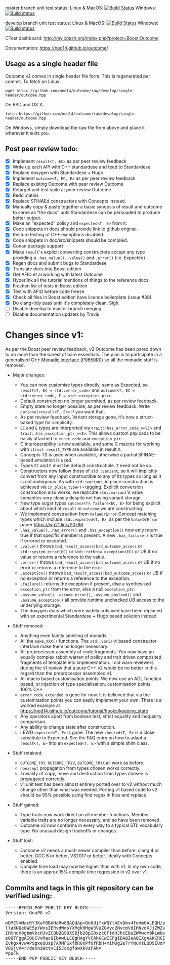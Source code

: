 master branch unit test status: Linux & MacOS: [![Build Status](https://travis-ci.org/ned14/outcome.svg?branch=master)](https://travis-ci.org/ned14/outcome) Windows: [![Build status](https://ci.appveyor.com/api/projects/status/q8s29koot2v3nity/branch/master?svg=true)](https://ci.appveyor.com/project/ned14/outcome/branch/master)

develop branch unit test status: Linux & MacOS: [![Build Status](https://travis-ci.org/ned14/outcome.svg?branch=develop)](https://travis-ci.org/ned14/outcome) Windows: [![Build status](https://ci.appveyor.com/api/projects/status/q8s29koot2v3nity/branch/develop?svg=true)](https://ci.appveyor.com/project/ned14/outcome/branch/develop)

CTest dashboard: http://my.cdash.org/index.php?project=Boost.Outcome

Documentation: https://ned14.github.io/outcome/

## Usage as a single header file

Outcome v2 comes in single header file form. This is regenerated per commit. To fetch
on Linux:

```
wget https://github.com/ned14/outcome/raw/develop/single-header/outcome.hpp
```

On BSD and OS X:

```
fetch https://github.com/ned14/outcome/raw/develop/single-header/outcome.hpp
```

On Windows, simply download the raw file from above and place it wherever it suits you.

## Post peer review todo:

 - [x] Implement `result<T, EC>` as per peer review feedback
 - [x] Write up each API with C++ standardese and feed to Standardese
 - [x] Replace doxygen with Standardese + Hugo
 - [x] Implement `outcome<T, EC, E>` as per peer review feedback
 - [x] Replace existing Outcome with peer review Outcome
 - [x] Retarget unit test suite at peer review Outcome
 - [x] Redo .natvis
 - [x] Replace SFINAEd constructors with Concepts instead.
 - [x] Manually copy & paste together a basic synopsis of result and outcome
 to serve as "the docs" until Standardese can be persuaded to produce better
 output.
 - [x] Make an "expected" policy and `expected<T, E>` from it.
 - [x] Code snippets in docs should provide link to github original.
 - [x] Restore testing of C++ exceptions disabled.
 - [x] Code snippets in doc/src/snippets should be compiled.
 - [x] Conan package support
 - [x] Make `result`'s explicit converting constructors accept any type providing a
 `.has_value()`, `.value()` and `.error()` (i.e. Expected)
 - [x] Regen docs and submit bugs to Standardese
 - [x] Translate docs into Boost edition
 - [x] Get AFIO et al working with latest Outcome
 - [x] Hyperlink all the tutorial mentions of things to the reference docs.
 - [x] Freshen list of tests in Boost edition
 - [x] Test with AFIO before code freeze
 - [x] Check all files in Boost edition have licence boilerplate (issue #38)
 - [x] Do clang-tidy pass until it's completely clean. Sigh.
 - [ ] Disable develop to master branch merging
 - [ ] Disable documentation updates by Travis

# Changes since v1:

As per the Boost peer review feedback, v2 Outcome has been pared down to
no more than the barest of bare essentials. The plan is to participate
in a generalised [C++ Monadic interface (P0650R0)](http://www.open-std.org/jtc1/sc22/wg21/docs/papers/2017/p0650r0.pdf)
so all the monadic stuff is removed.

- Major changes:
   - You can now customise types directly, same as Expected, so `result<T, EC =
   std::error_code>` and `outcome<T, EC = std::error_code, E =
   std::exception_ptr>`.
   - Default construction no longer permitted, as per review feedback.
   - Empty state no longer possible, as per review feedback. Write
   `optional<result<T, E>>` if you want that.
   - As per review feedback, Variant storage gone, it's now a struct-based
   type for simplicity.
   - `EC` and `E` types are interpreted via `trait::has_error_code_v<EC>`
   and `trait::has_exception_ptr_v<E>`. This allows custom payloads to
   be easily attached to `error_code` and `exception_ptr`.
   - C interoperability is now available, and some C macros for
   working with `struct result_TYPE` are available in result.h.
   - Concepts TS is used when available, otherwise a partial
   SFINAE-based emulation is used.
   - Types `EC` and `E` must be default constructible. `T` need not
   be so.
   - Constructors now follow those of `std::variant`, so it will
   implicitly convert from any input constructible to any of its types so
   long as it is not ambiguous. As with `std::variant`, in place
   construction is achieved via `in_place_type<T>` tagging. Explicit
   conversion construction also works, we replicate `std::variant`'s
   value semantics very closely despite not having variant storage.
   - New type sugar types `success<T>`, `failure<EC, E>` for being
   explicit about which kind of `result` or `outcome` we are constructing.
   - We implement construction from `ValueOrError` Concept matching
   types which include `std::expected<T, E>`, as per the `ValueOrError`
   paper https://wg21.link/P0786.
   - `.has_value()`, `.has_error()` and `.has_exception()` now only
   return true if that specific member is present. A new
   `.has_failure()` is true if errored or excepted.
   - `.value()` throws `bad_result_access|bad_outcome_access`
   or `std::system_error(EC)` or `std::rethrow_exception(EC)` or UB
   if no value or returns a reference to the value.
   - `.error()` throws `bad_result_access|bad_outcome_access` or UB if no
   error or returns a reference to the error.
   - `.exception()` throws `bad_result_access|bad_outcome_access` or UB if no
   exception or returns a reference to the exception.
   - `.failure()` returns the exception if present, else a synthesised
   `exception_ptr` from the error, else a null `exception_ptr`.
   - `.assume_value()`, `.assume_error()`, `.assume_payload()` and
   `.assume_exception()` all provide runtime unchecked UB access to the
   underlying storage.
   - The doxygen docs which were widely criticised have been replaced
   with an experimental Standardese + Hugo based solution instead.

 - Stuff removed:
   - Anything even faintly smelling of monads.
   - All the `make_XXX()` functions. The `std::variant` based constructor
   interface make them no longer necessary.
   - All preprocessor assembly of code fragments. You now have an
   equally complex rabbit warren of policy and trait driven composited
   fragments of template into implementation. I did warn reviewers during
   the v1 review that a pure C++ v2 would be no better in this regard than
   the preprocessor assembled v1.
   - All macro based customisation points. We now use an ADL function
   based, or injection of type specialisation, customisation points. 100% C++.
   - `error_code_extended` is gone for now. It is believed that via the
   customisation points you can easily implement your own. There is
   a worked example at
   https://ned14.github.io/outcome/tutorial/hooks/keeping_state
   - Any operators apart from boolean test, strict equality and
   inequality comparison.
   - Any ability to change state after construction.
   - LEWG `expected<T, E>` is gone. The new `checked<T, E>`
   is a close substitute to Expected. See the FAQ entry on how to adapt
   a `result<T, E>` into an `expected<T, E>` with a simple shim class.

 - Stuff retained:
   - `OUTCOME_TRY`, `OUTCOME_TRYV`, `OUTCOME_TRYX` all work as before.
   - `noexcept` propagation from types chosen works correctly.
   - Triviality of copy, move and destruction from types
   chosen is propagated correctly.
   - v1 unit test has been almost entirely ported over to v2 without
   much change other than what was needed. Porting v1 based code to v2
   should be 95% possible using find regex in files and replace.

 - Stuff gained:
   - Type traits now work direct on all member functions. Member
   variable traits are no longer necessary, and so have been removed.
   - Outcome v2 now conforms in every way to a typical STL vocabulary
   type. No unusual design tradeoffs or changes.

 - Stuff lost:
   - Outcome v2 needs a much newer compiler than before: clang 4 or
   better, GCC 6 or better, VS2017 or better. Ideally with Concepts
   enabled.
   - Compile time load may now be higher than with v1. In my own
   code, there is an approx 15% compile time regression in v2 over v1.

## Commits and tags in this git repository can be verified using:
<pre>
-----BEGIN PGP PUBLIC KEY BLOCK-----
Version: GnuPG v2

mDMEVvMacRYJKwYBBAHaRw8BAQdAp+Qn6djfxWQYtAEvDmv4feVmGALEQH/pYpBC
llaXNQe0WE5pYWxsIERvdWdsYXMgKHMgW3VuZGVyc2NvcmVdIHNvdXJjZWZvcmdl
IHthdH0gbmVkcHJvZCBbZG90XSBjb20pIDxzcGFtdHJhcEBuZWRwcm9kLmNvbT6I
eQQTFggAIQUCVvMacQIbAwULCQgHAgYVCAkKCwIEFgIDAQIeAQIXgAAKCRCELDV4
Zvkgx4vwAP9gxeQUsp7ARMFGxfbR0xPf6fRbH+miMUg2e7rYNuHtLQD9EUoR32We
V8SjvX4r/deKniWctvCi5JccgfUwXkVzFAk=
=puFk
-----END PGP PUBLIC KEY BLOCK-----
</pre>

</center>
